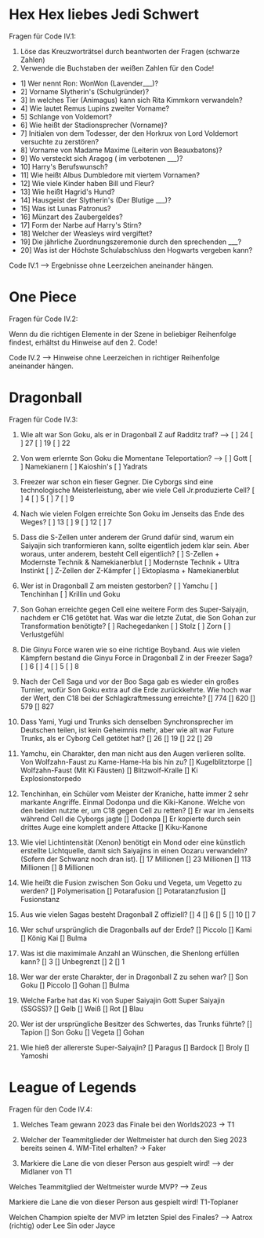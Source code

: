 <h1> Hex Hex liebes Jedi Schwert </h1>

Fragen für Code IV.1:

1. Löse das Kreuzworträtsel durch beantworten der Fragen (schwarze Zahlen)
2. Verwende die Buchstaben der weißen Zahlen für den Code!

- 1] Wer nennt Ron: WonWon (Lavender___)?
- 2] Vorname Slytherin's (Schulgründer)?
- 3] In welches Tier (Animagus) kann sich Rita Kimmkorn verwandeln?
- 4] Wie lautet Remus Lupins zweiter Vorname?
- 5] Schlange von Voldemort?
- 6] Wie heißt der Stadionsprecher (Vorname)?
- 7] Initialen von dem Todesser, der den Horkrux von Lord Voldemort versuchte zu zerstören?
- 8] Vorname von Madame Maxime (Leiterin von Beauxbatons)?
- 9] Wo versteckt sich Aragog ( im verbotenen ___)?
- 10] Harry's Berufswunsch?
- 11] Wie heißt Albus Dumbledore mit viertem Vornamen?
- 12] Wie viele Kinder haben Bill und Fleur?
- 13] Wie heißt Hagrid's Hund?
- 14] Hausgeist der Slytherin's (Der Blutige ___)?
- 15] Was ist Lunas Patronus?
- 16] Münzart des Zaubergeldes?
- 17] Form der Narbe auf Harry's Stirn?
- 18] Welcher der Weasleys wird vergiftet?
- 19] Die jährliche Zuordnungszeremonie durch den sprechenden ___?
- 20] Was ist der Höchste Schulabschluss den Hogwarts vergeben kann?

Code IV.1 --> Ergebnisse ohne Leerzeichen aneinander hängen.


<h1> One Piece </h1>

Fragen für Code IV.2:

Wenn du die richtigen Elemente in der Szene in beliebiger Reihenfolge findest, erhältst du Hinweise auf den 2. Code!

Code IV.2 --> Hinweise ohne Leerzeichen in richtiger Reihenfolge aneinander hängen.


<h1> Dragonball </h1>

Fragen für Code IV.3:
1. Wie alt war Son Goku, als er in Dragonball Z auf Radditz traf? -->
[ ] 24
[ ] 27
[ ] 19
[ ] 22
2. Von wem erlernte Son Goku die Momentane Teleportation? -->
[ ] Gott
[ ] Namekianern
[ ] Kaioshin's
[ ] Yadrats
3. Freezer war schon ein fieser Gegner. Die Cyborgs sind eine technologische Meisterleistung, aber wie viele Cell Jr.produzierte Cell?
[ ] 4
[ ] 5
[ ] 7
[ ] 9
4. Nach wie vielen Folgen erreichte Son Goku im Jenseits das Ende des Weges?
[ ] 13
[ ] 9
[ ] 12
[ ] 7
5. Dass die S-Zellen unter anderem der Grund dafür sind, warum ein Saiyajin sich tranformieren kann, sollte eigentlich jedem klar sein. Aber woraus, unter anderem, besteht Cell eigentlich?
[ ] S-Zellen + Modernste Technik & Namekianerblut
[ ] Modernste Technik + Ultra Instinkt
[ ] Z-Zellen der Z-Kämpfer
[ ] Ektoplasma + Namekianerblut
6. Wer ist in Dragonball Z am meisten gestorben?
[ ] Yamchu
[ ] Tenchinhan
[ ] Krillin und Goku
7. Son Gohan erreichte gegen Cell eine weitere Form des Super-Saiyajin, nachdem er C16 getötet hat. Was war die letzte Zutat, die Son Gohan zur Transformation benötigte?
[ ] Rachegedanken
[ ] Stolz
[ ] Zorn
[ ] Verlustgefühl
8. Die Ginyu Force waren wie so eine richtige Boyband. Aus wie vielen Kämpfern bestand die Ginyu Force in Dragonball Z in der Freezer Saga?
[ ] 6
[ ] 4
[ ] 5
[ ] 8
9. Nach der Cell Saga und vor der Boo Saga gab es wieder ein großes Turnier, wofür Son Goku extra auf die Erde zurückkehrte. Wie hoch war der Wert, den C18 bei der Schlagkraftmessung erreichte?
[] 774
[] 620
[] 579
[] 827
10. Dass Yami, Yugi und Trunks sich denselben Synchronsprecher im Deutschen teilen, ist kein Geheimnis mehr, aber wie alt war Future Trunks, als er Cyborg Cell getötet hat?
[] 26
[] 19
[] 22
[] 29
11. Yamchu, ein Charakter, den man nicht aus den Augen verlieren sollte. Von Wolfzahn-Faust zu Kame-Hame-Ha bis hin zu?
[] Kugelblitztorpe
[] Wolfzahn-Faust (Mit Ki Fäusten)
[] Blitzwolf-Kralle
[] Ki Explosionstorpedo

12. Tenchinhan, ein Schüler vom Meister der Kraniche, hatte immer 2 sehr markante Angriffe. Einmal Dodonpa und die Kiki-Kanone. Welche von den beiden nutzte er, um C18 gegen Cell zu retten?
[] Er war im Jenseits während Cell die Cyborgs jagte
[] Dodonpa
[] Er kopierte durch sein drittes Auge eine komplett andere Attacke
[] Kiku-Kanone
13. Wie viel Lichtintensität (Xenon) benötigt ein Mond oder eine künstlich erstellte Lichtquelle, damit sich Saiyajins in einen Oozaru verwandeln? (Sofern der Schwanz noch dran ist).
[] 17 Millionen
[] 23 Millionen
[] 113 Millionen
[] 8 Millionen
14. Wie heißt die Fusion zwischen Son Goku und Vegeta, um Vegetto zu werden?
[] Polymerisation
[] Potarafusion
[] Potaratanzfusion
[] Fusionstanz
15. Aus wie vielen Sagas besteht Dragonball Z offiziell?
[] 4
[] 6
[] 5
[] 10
[] 7
16. Wer schuf ursprünglich die Dragonballs auf der Erde?
[] Piccolo
[] Kami
[] König Kai
[] Bulma
17. Was ist die maximimale Anzahl an Wünschen, die Shenlong erfüllen kann?
[] 3
[] Unbegrenzt
[] 2
[] 1
18. Wer war der erste Charakter, der in Dragonball Z zu sehen war?
[] Son Goku
[] Piccolo
[] Gohan
[] Bulma
19. Welche Farbe hat das Ki von Super Saiyajin Gott Super Saiyajin (SSGSS)?
[] Gelb
[] Weiß
[] Rot
[] Blau
20. Wer ist der ursprüngliche Besitzer des Schwertes, das Trunks führte?
[] Tapion
[] Son Goku
[] Vegeta
[] Gohan

21. Wie hieß der allererste Super-Saiyajin? 
[] Paragus
[] Bardock
[] Broly
[] Yamoshi

<h1> League of Legends </h1>

Fragen für den Code IV.4:

1. Welches Team gewann 2023 das Finale bei den Worlds2023  -> T1

2. Welcher der Teammitglieder der Weltmeister  hat durch den Sieg 2023 bereits seinen 4. WM-Titel erhalten? -> Faker

3. Markiere die Lane die von dieser Person aus gespielt wird! —> der Midlaner von T1

Welches Teammitglied der Weltmeister wurde MVP? —> Zeus 

Markiere die Lane die von dieser Person aus gespielt wird!  T1-Toplaner

Welchen Champion spielte der MVP im letzten Spiel des Finales? —> Aatrox (richtig) oder Lee Sin oder Jayce